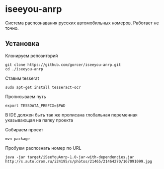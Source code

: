 iseeyou-anrp
============

Система распознавания русских автомобильных номеров.
Работает не точно.

Установка
---------

Клонируем репозиторий
```
git clone https://github.com/gorcer/iseeyou-anrp.git
cd ./iseeyou-anrp
```

Ставим tesserat
```
sudo apt-get install tesseract-ocr
```

Прописываем путь
```
export TESSDATA_PREFIX=$PWD
```
В IDE должен быть так же прописана глобальная переменная указывающая на папку проекта

Собираем проект
```
mvn package
```

Пробуем распознать номер по URL
```
java -jar target/iSeeYouAnrp-1.0-jar-with-dependencies.jar http://s.auto.drom.ru/i24195/s/photos/21465/21464270/167091099.jpg
```

